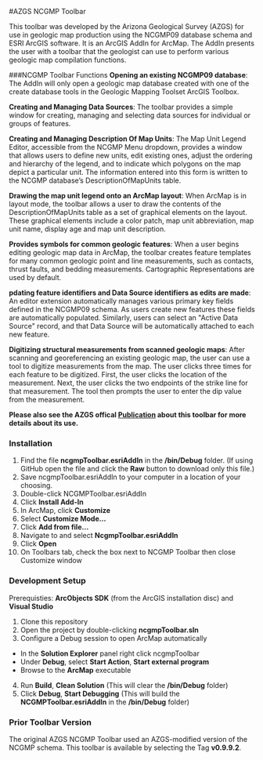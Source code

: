 #AZGS NCGMP Toolbar

This toolbar was developed by the Arizona Geological Survey (AZGS) for use in geologic map production using the NCGMP09 database schema and ESRI ArcGIS software. It is an ArcGIS AddIn for ArcMap. The AddIn presents the user with a toolbar that the geologist can use to perform various geologic map compilation functions.

###NCGMP Toolbar Functions 
**Opening an existing NCGMP09 database**: The AddIn will only open a geologic map database created with one of the create database tools in the Geologic Mapping Toolset ArcGIS Toolbox. 

**Creating and Managing Data Sources**: The toolbar provides a simple window for creating, managing and selecting data sources for individual or groups of features. 

**Creating and Managing Description Of Map Units**: The Map Unit Legend Editor, accessible from the NCGMP Menu dropdown, provides a window that allows users to define new units, 
edit existing ones, adjust the ordering and hierarchy of the legend, and to indicate which
polygons on the map depict a particular unit. The information entered into this form is written to the NCGMP database’s DescriptionOfMapUnits table.

**Drawing the map unit legend onto an ArcMap layout**: When ArcMap is in layout mode, the 
toolbar allows a user to draw the contents of the DescriptionOfMapUnits table as a set of 
graphical elements on the layout. These graphical elements include a color patch, map unit abbreviation, map unit name, display age and map unit description.

**Provides symbols for common geologic features**: When a user begins editing geologic map
data in ArcMap, the toolbar creates feature templates for many common geologic point and 
line measurements, such as contacts, thrust faults, and bedding measurements. Cartographic Representations are used by default.

**pdating feature identifiers and Data Source identifiers as edits are made**: An editor 
extension automatically manages various primary key fields defined in the NCGMP09 schema. 
As users create new features these fields are automatically populated. Similarly, users can select an "Active Data Source" record, and that Data Source will be automatically attached to each new feature.

**Digitizing structural measurements from scanned geologic maps**: After scanning and georeferencing an existing geologic map, the user can use a tool to digitize measurements from the map. The user clicks three times for each feature to be digitized. First, the user clicks the location of the measurement. Next, the user clicks the two endpoints of the strike line for that measurement. The tool then prompts the user to enter the dip value from the measurement.

**Please also see the AZGS offical [Publication](http://repository.azgs.az.gov/uri_gin/azgs/dlio/1564) about this toolbar for more details about its use.**

### Installation
1. Find the file **ncgmpToolbar.esriAddIn** in the **/bin/Debug** folder. (If using GitHub open the file and click the **Raw** button to download only this file.)
2. Save ncgmpToolbar.esriAddIn to your computer in a location of your choosing.
3. Double-click NCGMPToolbar.esriAddIn
4. Click **Install Add-In**
5. In ArcMap, click **Customize**
6. Select **Customize Mode…**
7. Click **Add from file…**
8. Navigate to and select **NcgmpToolbar.esriAddIn**
9. Click **Open**
10. On Toolbars tab, check the box next to NCGMP Toolbar then close Customize window 

### Development Setup
Prerequisties: **ArcObjects SDK** (from the ArcGIS installation disc) and **Visual Studio**

1. Clone this repository
2. Open the project by double-clicking **ncgmpToolbar.sln**
3. Configure a Debug session to open ArcMap automatically
 - In the **Solution Explorer** panel right click ncgmpToolbar
 - Under **Debug**, select **Start Action**, **Start external program**
 - Browse to the **ArcMap** executable
4. Run **Build**, **Clean Solution** (This will clear the **/bin/Debug** folder)
5. Click **Debug**, **Start Debugging** (This will build the **NCGMPToolbar.esriAddIn** in the **/bin/Debug** folder)

### Prior Toolbar Version
The original AZGS NCGMP Toolbar used an AZGS-modified version of the NCGMP schema. This toolbar is available by selecting the Tag **v0.9.9.2**.